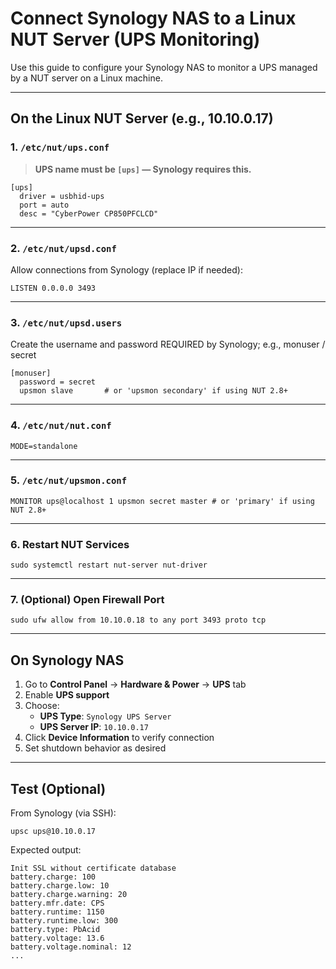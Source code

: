 # Connect Synology NAS to a Linux NUT Server (UPS Monitoring)

Use this guide to configure your Synology NAS to monitor a UPS managed by a NUT server on a Linux machine.

---

## On the Linux NUT Server (e.g., 10.10.0.17)

### 1. `/etc/nut/ups.conf`

> **UPS name must be `[ups]` — Synology requires this.**

```
[ups]
  driver = usbhid-ups
  port = auto
  desc = "CyberPower CP850PFCLCD"
```

---

### 2. `/etc/nut/upsd.conf`

Allow connections from Synology (replace IP if needed):

```
LISTEN 0.0.0.0 3493
```
---

### 3. `/etc/nut/upsd.users`

Create the username and password REQUIRED by Synology; e.g., monuser /
secret

```
[monuser]
  password = secret
  upsmon slave       # or 'upsmon secondary' if using NUT 2.8+
```

---

### 4. `/etc/nut/nut.conf`

```
MODE=standalone
```

---

### 5. `/etc/nut/upsmon.conf`
```
MONITOR ups@localhost 1 upsmon secret master # or 'primary' if using NUT 2.8+
```

---

### 6. Restart NUT Services

```
sudo systemctl restart nut-server nut-driver
```

---

### 7. (Optional) Open Firewall Port

```
sudo ufw allow from 10.10.0.18 to any port 3493 proto tcp
```

---

##  On Synology NAS

1. Go to **Control Panel** → **Hardware & Power** → **UPS** tab  
2. Enable **UPS support**  
3. Choose:
   - **UPS Type**: `Synology UPS Server`
   - **UPS Server IP**: `10.10.0.17`
4. Click **Device Information** to verify connection
5. Set shutdown behavior as desired

---

## Test (Optional)

From Synology (via SSH):

```
upsc ups@10.10.0.17
```

Expected output:

```
Init SSL without certificate database
battery.charge: 100
battery.charge.low: 10
battery.charge.warning: 20
battery.mfr.date: CPS
battery.runtime: 1150
battery.runtime.low: 300
battery.type: PbAcid
battery.voltage: 13.6
battery.voltage.nominal: 12
...
```
